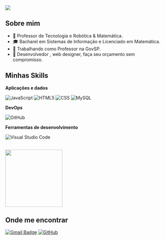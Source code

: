 ![](https://komarev.com/ghpvc/?username=p-macedo&color=006bed)

## Sobre mim

- 🤔 Professor de Tecnologia e Robótica & Matemática.
- 🎓 Bacharel em Sistemas de Informação e Licenciado em Matemática.
- 💼 Trabalhando como Professor na GovSP.
- 🌱 Desenvolvedor , web designer, faça seu orçamento sem compromisso.

## Minhas Skills

**Aplicações e dados**

![JavaScript](https://img.shields.io/badge/-JavaScript-333333?style=flat&logo=javascript)
![HTML5](https://img.shields.io/badge/-HTML5-333333?style=flat&logo=HTML5)
![CSS](https://img.shields.io/badge/-CSS-333333?style=flat&logo=CSS3&logoColor=1572B6)
![MySQL](https://img.shields.io/badge/-MySQL-333333?style=flat&logo=mysql)

**DevOps**

![GitHub](https://img.shields.io/badge/-GitHub-333333?style=flat&logo=github)

**Ferramentas de desenvolvimento**

![Visual Studio Code](https://img.shields.io/badge/-Visual%20Studio%20Code-333333?style=flat&logo=visual-studio-code&logoColor=007ACC)

<br/>

<a href="https://github.com/p-macedo" title="Perfil Pedro Macedo">
  <img height="180em" src="https://github-readme-stats.vercel.app/api?username=p-macedo&theme=transparent&show_icons=true" />
</a>

## Onde me encontrar

[![Gmail Badge](https://img.shields.io/badge/-pedrofernando@prof.educacao.sp.gov.br-006bed?style=flat-square&logo=Gmail&logoColor=white&link=mailto:pedrofernando@prof.educacao.sp.gov.br)](mailto:pedrofernando@prof.educacao.sp.gov.br)
[![GitHub](https://img.shields.io/github/followers/p-macedo?label=follow&style=social)](https://github.com/p-macedo)
